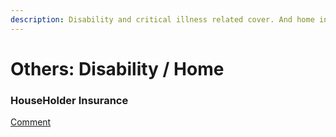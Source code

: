 ```yaml
---
description: Disability and critical illness related cover. And home insurance too.
---
```


# Others: Disability / Home

### HouseHolder Insurance

[Comment](https://www.reddit.com/r/IndiaInvestments/comments/33y4r0/random_discussion_thread_for_week_of_april_27/cqrjvq3/)


